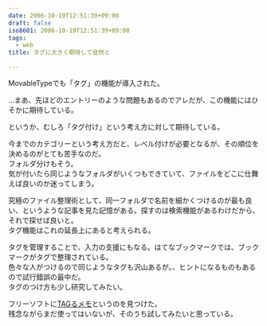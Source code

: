 ```yaml
---
date: 2006-10-19T12:51:39+09:00
draft: false
iso8601: 2006-10-19T12:51:39+09:00
tags:
  - web
title: タグに大きく期待して徒然と

---
```


<div class="entry-body">
  <p>MovableTypeでも「タグ」の機能が導入された。</p>

  <p>…まあ、先ほどのエントリーのような問題もあるのでアレだが、この機能にはひそかに期待している。</p>

  <p>というか、むしろ「タグ付け」という考え方に対して期待している。</p>

  <p>今までのカテゴリーという考え方だと、レベル付けが必要となるが、その順位を決めるのがとても苦手なのだ。<br />
    フォルダ分けもそう。<br />
    気が付いたら同じようなフォルダがいくつもできていて、ファイルをどこに仕舞えば良いのか迷ってしまう。</p>

  <p>究極のファイル整理術として、同一フォルダで名前を細かくつけるのが最も良い、というような記事を見た記憶がある。探すのは検索機能があるわけだから、それで探せば良いと。<br />
    タグ機能はこれの延長上にあると考えられる。</p>

  <p>タグを管理することで、入力の支援にもなる。はてなブックマークでは、ブックマークがタグで整理されている。<br />
    色々な人がつけるので同じようなタグも沢山あるが。、ヒントになるものもあるので試行錯誤の最中だ。<br />
    タグのつけ方も少し研究してみたい。</p>

  <p>フリーソフトに<a title="TAGるメモ - ベクターソフトニュース" href="http://www.vector.co.jp/magazine/softnews/061007/n0610071.html">TAGるメモ</a>というのを見つけた。<br />
    残念ながらまだ使ってはいないが、そのうち試してみたいと思っている。</p>
</div>
